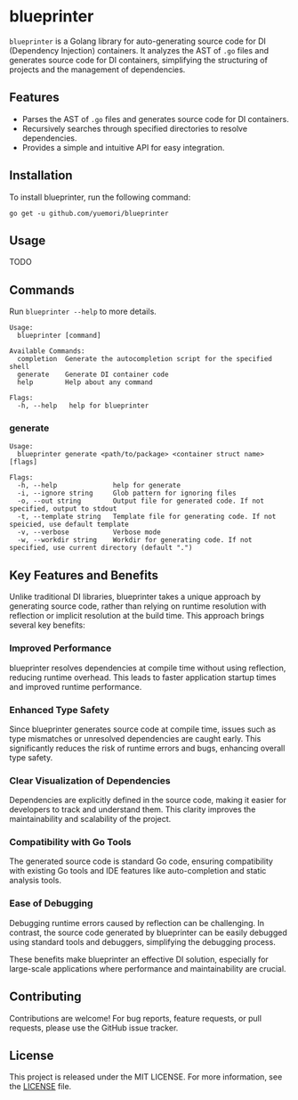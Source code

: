 # blueprinter

`blueprinter` is a Golang library for auto-generating source code for DI (Dependency Injection) containers. It analyzes the AST of `.go` files and generates source code for DI containers, simplifying the structuring of projects and the management of dependencies.

## Features

- Parses the AST of `.go` files and generates source code for DI containers.
- Recursively searches through specified directories to resolve dependencies.
- Provides a simple and intuitive API for easy integration.


## Installation

To install blueprinter, run the following command:

```
go get -u github.com/yuemori/blueprinter
```

## Usage

TODO

## Commands

Run `blueprinter --help` to more details.

```
Usage:
  blueprinter [command]

Available Commands:
  completion  Generate the autocompletion script for the specified shell
  generate    Generate DI container code
  help        Help about any command

Flags:
  -h, --help   help for blueprinter
```

### generate

```
Usage:
  blueprinter generate <path/to/package> <container struct name> [flags]

Flags:
  -h, --help              help for generate
  -i, --ignore string     Glob pattern for ignoring files
  -o, --out string        Output file for generated code. If not specified, output to stdout
  -t, --template string   Template file for generating code. If not speicied, use default template
  -v, --verbose           Verbose mode
  -w, --workdir string    Workdir for generating code. If not specified, use current directory (default ".")
```

## Key Features and Benefits

Unlike traditional DI libraries, blueprinter takes a unique approach by generating source code, rather than relying on runtime resolution with reflection or implicit resolution at the build time. This approach brings several key benefits:

### Improved Performance
blueprinter resolves dependencies at compile time without using reflection, reducing runtime overhead. This leads to faster application startup times and improved runtime performance.

### Enhanced Type Safety
Since blueprinter generates source code at compile time, issues such as type mismatches or unresolved dependencies are caught early. This significantly reduces the risk of runtime errors and bugs, enhancing overall type safety.

### Clear Visualization of Dependencies
Dependencies are explicitly defined in the source code, making it easier for developers to track and understand them. This clarity improves the maintainability and scalability of the project.

### Compatibility with Go Tools
The generated source code is standard Go code, ensuring compatibility with existing Go tools and IDE features like auto-completion and static analysis tools.

### Ease of Debugging

Debugging runtime errors caused by reflection can be challenging. In contrast, the source code generated by blueprinter can be easily debugged using standard tools and debuggers, simplifying the debugging process.

These benefits make blueprinter an effective DI solution, especially for large-scale applications where performance and maintainability are crucial.

## Contributing

Contributions are welcome! For bug reports, feature requests, or pull requests, please use the GitHub issue tracker.

## License

This project is released under the MIT LICENSE. For more information, see the [LICENSE](./LICENSE) file.
